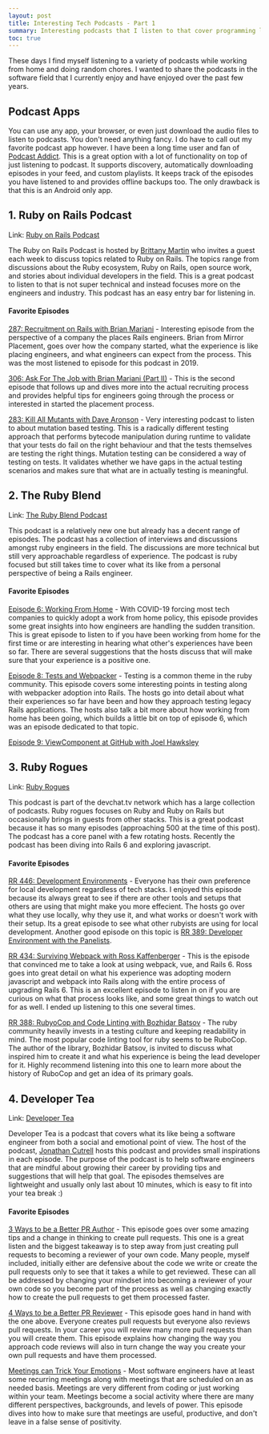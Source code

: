 ```yaml
---
layout: post
title: Interesting Tech Podcasts - Part 1
summary: Interesting podcasts that I listen to that cover programming languages, web development, and software engineering overall 
toc: true
---
```


These days I find myself listening to a variety of podcasts while working from home and doing random chores. I wanted to share the podcasts in the software field that I currently enjoy and have enjoyed over the past few years.

## Podcast Apps

You can use any app, your browser, or even just download the audio files to listen to podcasts. You don't need anything fancy. I do have to call out my favorite podcast app however. I have been a long time user and fan of [Podcast Addict](https://podcastaddict.com/). This is a great option with a lot of functionality on top of just listening to podcast. It supports discovery, automatically downloading episodes in your feed, and custom playlists. It keeps track of the episodes you have listened to and provides offline backups too. The only drawback is that this is an Android only app.


## 1. Ruby on Rails Podcast

Link: [Ruby on Rails Podcast](https://5by5.tv/rubyonrails)

The Ruby on Rails Podcast is hosted by [Brittany Martin](https://twitter.com/BrittJMartin) who invites a guest each week to discuss topics related to Ruby on Rails. The topics range from discussions about the Ruby ecosystem, Ruby on Rails, open source work, and stories about individual developers in the field. This is a great podcast to listen to that is not super technical and instead focuses more on the engineers and industry. This podcast has an easy entry bar for listening in. 

#### Favorite Episodes

[287: Recruitment on Rails with Brian Mariani](https://5by5.tv/rubyonrails/287) - Interesting episode from the perspective of a company the places Rails engineers. Brian from Mirror Placement, goes over how the company started, what the experience is like placing engineers, and what engineers can expect from the process. This was the most listened to episode for this podcast in 2019.

[306: Ask For The Job with Brian Mariani (Part II)](https://5by5.tv/rubyonrails/306) - This is the second episode that follows up and dives more into the actual recruiting process and provides helpful tips for engineers going through the process or interested in started the placement process.

[283: Kill All Mutants with Dave Aronson](https://5by5.tv/rubyonrails/283) - Very interesting podcast to listen to about mutation based testing. This is a radically different testing approach that performs bytecode manipulation during runtime to validate that your tests do fail on the right behaviour and that the tests themselves are testing the right things. Mutation testing can be considered a way of testing on tests. It validates whether we have gaps in the actual testing scenarios and makes sure that what are in actually testing is meaningful.

## 2. The Ruby Blend

Link: [The Ruby Blend Podcast](https://www.therubyblend.com/)

This podcast is a relatively new one but already has a decent range of episodes. The podcast has a collection of interviews and discussions amongst ruby engineers in the field. The discussions are more technical but still very approachable regardless of experience. The podcast is ruby focused but still takes time to cover what its like from a personal perspective of being a Rails engineer.

#### Favorite Episodes

[Episode 6: Working From Home](https://www.therubyblend.com/6) - With COVID-19 forcing most tech companies to quickly adopt a work from home policy, this episode provides some great insights into how engineers are handling the sudden transition. This is great episode to listen to if you have been working from home for the first time or are interesting in hearing what other's experiences have been so far. There are several suggestions that the hosts discuss that will make sure that your experience is a positive one.

[Episode 8: Tests and Webpacker](https://www.therubyblend.com/8) - Testing is a common theme in the ruby community. This episode covers some interesting points in testing along with webpacker adoption into Rails. The hosts go into detail about what their experiences so far have been and how they approach testing legacy Rails applications. The hosts also talk a bit more about how working from home has been going, which builds a little bit on top of episode 6, which was an episode dedicated to that topic.

[Episode 9: ViewComponent at GitHub with Joel Hawksley](https://www.therubyblend.com/9)

## 3. Ruby Rogues

Link: [Ruby Rogues](https://devchat.tv/podcasts/ruby-rogues/)

This podcast is part of the devchat.tv network which has a large collection of podcasts. Ruby rogues focuses on Ruby and Ruby on Rails but occasionally brings in guests from other stacks. This is a great podcast because it has so many episodes (approaching 500 at the time of this post). The podcast has a core panel with a few rotating hosts. Recently the podcast has been diving into Rails 6 and exploring javascript.

#### Favorite Episodes

[RR 446: Development Environments](https://devchat.tv/ruby-rogues/rr-446-development-environments/) - Everyone has their own preference for local development regardless of tech stacks. I enjoyed this episode because its always great to see if there are other tools and setups that others are using that might make you more effecient. The hosts go over what they use locally, why they use it, and what works or doesn't work with their setup. Its a great episode to see what other rubyists are using for local development. Another good episode on this topic is [RR 389: Developer Environment with the Panelists](https://devchat.tv/ruby-rogues/rr-389-developer-environment-with-the-panelists/).

[RR 434: Surviving Webpack with Ross Kaffenberger](https://devchat.tv/ruby-rogues/rr-434-surviving-webpack-with-ross-kaffenberger/) - This is the episode that convinced me to take a look at using webpack, vue, and Rails 6. Ross goes into great detail on what his experience was adopting modern javascript and webpack into Rails along with the entire process of upgrading Rails 6. This is an excellent episode to listen in on if you are curious on what that process looks like, and some great things to watch out for as well. I ended up listening to this one several times.

[RR 388: RubyoCop and Code Linting with Bozhidar Batsov](https://devchat.tv/ruby-rogues/rr-388-rubocop-and-code-linting-with-bozhidar-batsov/) - The ruby community heavily invests in a testing culture and keeping readability in mind. The most popular code linting tool for ruby seems to be RuboCop. The author of the library, Bozhidar Batsov, is invited to discuss what inspired him to create it and what his experience is being the lead developer for it. Highly recommend listening into this one to learn more about the history of RuboCop and get an idea of its primary goals.

## 4. Developer Tea

Link: [Developer Tea](https://spec.fm/podcasts/developer-tea)

Developer Tea is a podcast that covers what its like being a software engineer from both a social and emotional point of view. The host of the podcast, [Jonathan Cutrell](https://twitter.com/jcutrell) hosts this podcast and provides small inspirations in each episode. The purpose of the podcast is to help software engineers that are mindful about growing their career by providing tips and suggestions that will help that goal. The episodes themselves are lightweight and usually only last about 10 minutes, which is easy to fit into your tea break :)

#### Favorite Episodes

[3 Ways to be a Better PR Author](https://spec.fm/podcasts/developer-tea/320284) - This episode goes over some amazing tips and a change in thinking to create pull requests. This one is a great listen and the biggest takeaway is to step away from just creating pull requests to becoming a reviewer of your own code. Many people, myself included, initially either are defensive about the code we write or create the pull requests only to see that it takes a while to get reviewed. These can all be addressed by changing your mindset into becoming a reviewer of your own code so you become part of the process as well as changing exactly how to create the pull requests to get them processed faster.

[4 Ways to be a Better PR Reviewer](https://spec.fm/podcasts/developer-tea/320198) - This episode goes hand in hand with the one above. Everyone creates pull requests but everyone also reviews pull requests. In your career you will review many more pull requests than you will create them. This episode explains how changing the way you approach code reviews will also in turn change the way you create your own pull requests and have them processed.

[Meetings can Trick Your Emotions](https://spec.fm/podcasts/developer-tea/312635) - Most software engineers have at least some recurring meetings along with meetings that are scheduled on an as needed basis. Meetings are very different from coding or just working within your team. Meetings become a social activity where there are many different perspectives, backgrounds, and levels of power. This episode dives into how to make sure that meetings are useful, productive, and don't leave in a false sense of positivity.
